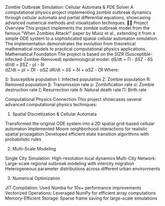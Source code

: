 Zombie Outbreak Simulation: Cellular Automata & PDE Solver
A computational physics project implementing zombie outbreak dynamics through cellular automata and partial differential equations, showcasing advanced numerical methods and visualization techniques.
🧟‍♂️ Project Overview
This project implements the zombie outbreak model from the famous "When Zombies Attack!" paper by Munz et al., extending it from a simple ODE system to a sophisticated spatial cellular automaton simulation. The implementation demonstrates the evolution from theoretical mathematical models to practical computational physics applications.
Mathematical Foundation
The project is based on the SIZR (Susceptible-Infected-Zombie-Removed) epidemiological model:
dS/dt = Π - βSZ - δS
dI/dt = βSZ - ρI - δI  
dZ/dt = ρI + ζR - αSZ
dR/dt = δS + δI + αSZ - ζR
Where:

S: Susceptible population
I: Infected population
Z: Zombie population
R: Removed population
β: Transmission rate
ρ: Zombification rate
α: Zombie destruction rate
ζ: Resurrection rate
δ: Natural death rate
Π: Birth rate

Computational Physics Connection
This project showcases several advanced computational physics techniques:
1. Spatial Discretization & Cellular Automata

Transformed the original ODE system into a 2D spatial grid-based cellular automaton
Implemented Moore neighborhood interactions for realistic spatial propagation
Developed efficient state transition algorithms with probabilistic rules

2. Multi-Scale Modeling

Single City Simulation: High-resolution local dynamics
Multi-City Network: Large-scale regional outbreak modeling with intercity migration
Heterogeneous parameter distributions across different urban environments

3. Numerical Optimization

JIT Compilation: Used Numba for 10x+ performance improvements
Vectorized Operations: Leveraged NumPy for efficient array computations
Memory-Efficient Storage: Sparse frame saving for large-scale simulations
